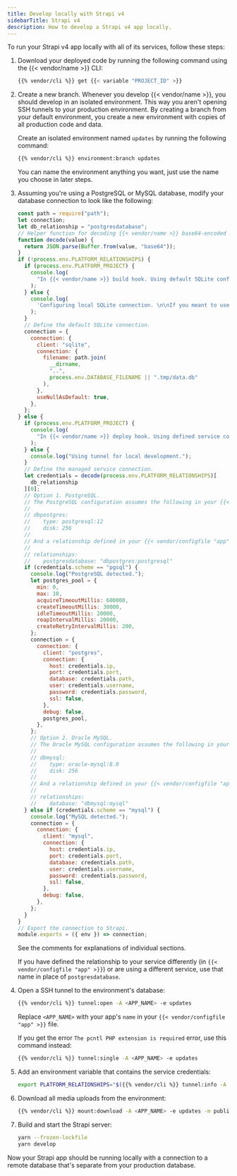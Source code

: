 ```yaml
---
title: Develop locally with Strapi v4
sidebarTitle: Strapi v4
description: How to develop a Strapi v4 app locally.
---
```


To run your Strapi v4 app locally with all of its services, follow these steps:

1. Download your deployed code by running the following command using the {{< vendor/name >}} CLI:

   ```bash
   {{% vendor/cli %}} get {{< variable "PROJECT_ID" >}}
   ```

2. Create a new branch.
   Whenever you develop {{< vendor/name >}}, you should develop in an isolated environment.
   This way you aren't opening SSH tunnels to your production environment.
   By creating a branch from your default environment,
   you create a new environment with copies of all production code and data.

   Create an isolated environment named `updates` by running the following command:

   ```bash
   {{% vendor/cli %}} environment:branch updates
   ```

   You can name the environment anything you want, just use the name you choose in later steps.

3. Assuming you're using a PostgreSQL or MySQL database,
   modify your database connection to look like the following:

   ```js {location="config/database.js"}
   const path = require("path");
   let connection;
   let db_relationship = "postgresdatabase";
   // Helper function for decoding {{< vendor/name >}} base64-encoded JSON variables.
   function decode(value) {
     return JSON.parse(Buffer.from(value, "base64"));
   }
   if (!process.env.PLATFORM_RELATIONSHIPS) {
     if (process.env.PLATFORM_PROJECT) {
       console.log(
         "In {{< vendor/name >}} build hook. Using default SQLite configuration until services are available."
       );
     } else {
       console.log(
         'Configuring local SQLite connection. \n\nIf you meant to use a tunnel, be sure to run \n\n$ export PLATFORM_RELATIONSHIPS="$(platform tunnel:info --encode)"\n\nto connect to that service.\n'
       );
     }
     // Define the default SQLite connection.
     connection = {
       connection: {
         client: "sqlite",
         connection: {
           filename: path.join(
             __dirname,
             "..",
             process.env.DATABASE_FILENAME || ".tmp/data.db"
           ),
         },
         useNullAsDefault: true,
       },
     };
   } else {
     if (process.env.PLATFORM_PROJECT) {
       console.log(
         "In {{< vendor/name >}} deploy hook. Using defined service configuration."
       );
     } else {
       console.log("Using tunnel for local development.");
     }
     // Define the managed service connection.
     let credentials = decode(process.env.PLATFORM_RELATIONSHIPS)[
       db_relationship
     ][0];
     // Option 1. PostgreSQL.
     // The PostgreSQL configuration assumes the following in your {{< vendor/configfile "services" >}} file:
     //
     // dbpostgres:
     //    type: postgresql:12
     //    disk: 256
     //
     // And a relationship defined in your {{< vendor/configfile "app" >}} file as follows:
     //
     // relationships:
     //    postgresdatabase: "dbpostgres:postgresql"
     if (credentials.scheme == "pgsql") {
       console.log("PostgreSQL detected.");
       let postgres_pool = {
         min: 0,
         max: 10,
         acquireTimeoutMillis: 600000,
         createTimeoutMillis: 30000,
         idleTimeoutMillis: 20000,
         reapIntervalMillis: 20000,
         createRetryIntervalMillis: 200,
       };
       connection = {
         connection: {
           client: "postgres",
           connection: {
             host: credentials.ip,
             port: credentials.port,
             database: credentials.path,
             user: credentials.username,
             password: credentials.password,
             ssl: false,
           },
           debug: false,
           postgres_pool,
         },
       };
       // Option 2. Oracle MySQL.
       // The Oracle MySQL configuration assumes the following in your {{< vendor/configfile "services" >}} file:
       //
       // dbmysql:
       //    type: oracle-mysql:8.0
       //    disk: 256
       //
       // And a relationship defined in your {{< vendor/configfile "app" >}}file as follows:
       //
       // relationships:
       //    database: "dbmysql:mysql"
     } else if (credentials.scheme == "mysql") {
       console.log("MySQL detected.");
       connection = {
         connection: {
           client: "mysql",
           connection: {
             host: credentials.ip,
             port: credentials.port,
             database: credentials.path,
             user: credentials.username,
             password: credentials.password,
             ssl: false,
           },
           debug: false,
         },
       };
     }
   }
   // Export the connection to Strapi.
   module.exports = ({ env }) => connection;
   ```

   See the comments for explanations of individual sections.

   If you have defined the relationship to your service differently (in `{{< vendor/configfile "app" >}}`)
   or are using a different service, use that name in place of `postgresdatabase`.

4. Open a SSH tunnel to the environment's database:

   ```bash
   {{% vendor/cli %}} tunnel:open -A <APP_NAME> -e updates
   ```

   Replace `<APP_NAME>` with your app's `name` in your `{{< vendor/configfile "app" >}}` file.

   If you get the error `The pcntl PHP extension is required` error, use this command instead:

   ```bash
   {{% vendor/cli %}} tunnel:single -A <APP_NAME> -e updates
   ```

5. Add an environment variable that contains the service credentials:

   ```bash
   export PLATFORM_RELATIONSHIPS="$({{% vendor/cli %}} tunnel:info -A <APP_NAME> -e updates --encode)"
   ```

6. Download all media uploads from the environment:

   ```bash
   {{% vendor/cli %}} mount:download -A <APP_NAME> -e updates -m public/uploads --target public/uploads -y
   ```

7. Build and start the Strapi server:

   ```bash
   yarn --frozen-lockfile
   yarn develop
   ```

Now your Strapi app should be running locally with a connection to a remote database
that's separate from your production database.
